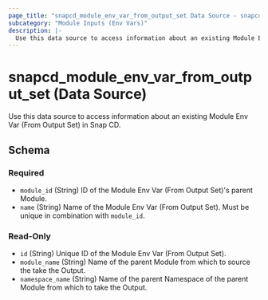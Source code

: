```yaml
---
page_title: "snapcd_module_env_var_from_output_set Data Source - snapcd"
subcategory: "Module Inputs (Env Vars)"
description: |-
  Use this data source to access information about an existing Module Env Var (From Output Set) in Snap CD.
---
```


# snapcd_module_env_var_from_output_set (Data Source)

Use this data source to access information about an existing Module Env Var (From Output Set) in Snap CD.




<!-- schema generated by tfplugindocs -->
## Schema

### Required

- `module_id` (String) ID of the Module Env Var (From Output Set)'s parent Module.
- `name` (String) Name of the Module Env Var (From Output Set).  Must be unique in combination with `module_id`.

### Read-Only

- `id` (String) Unique ID of the Module Env Var (From Output Set).
- `module_name` (String) Name of the parent Module from which to source the take the Output.
- `namespace_name` (String) Name of the parent Namespace of the parent Module from which to take the Output.
